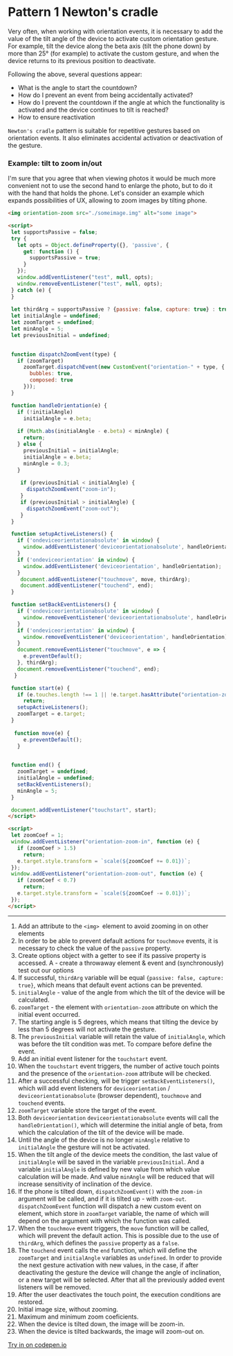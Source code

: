 # Pattern 1 Newton's cradle
Very often, when working with orientation events, it is necessary to add the value of the tilt angle
 of the device to activate custom orientation gesture. For example, tilt the device along the beta axis 
(tilt the phone down) by more than 25° (for example) to activate the custom gesture, and when the device
returns to its previous position to deactivate. 

Following the above, several questions appear:
* What is the angle to start the countdown?
* How do I prevent an event from being accidentally activated? 
* How do I prevent the countdown if the angle at which the functionality is activated and the device
 continues to tilt is reached?
* How to ensure reactivation

`Newton's cradle` pattern is suitable for repetitive gestures based on orientation events. 
It also eliminates accidental activation or deactivation of the gesture. 


### Example: tilt to zoom in/out

 I'm sure that you agree that when viewing photos it would be much more convenient not to use the second 
 hand to enlarge the photo, but to do it with the hand that holds the phone. Let's consider an example which expands 
 possibilities of UX, allowing to zoom images by tilting phone.
 ```html
<img orientation-zoom src="./someimage.img" alt="some image">                       <!--[1]-->

<script>
  let supportsPassive = false;                                                      //[2]
  try {
    let opts = Object.defineProperty({}, 'passive', {
      get: function () {                                                            //[3]
        supportsPassive = true;
      }
    });
    window.addEventListener("test", null, opts);                                    //[3a]
    window.removeEventListener("test", null, opts);
  } catch (e) {
  }
  
  let thirdArg = supportsPassive ? {passive: false, capture: true} : true;          //[4]
  let initialAngle = undefined;                                                     //[5]
  let zoomTarget = undefined;                                                       //[6]
  let minAngle = 5;                                                                 //[7]
  let previousInitial = undefined;                                                  //[8]
  

  function dispatchZoomEvent(type) {                                                //[12]
    if (zoomTarget)
      zoomTarget.dispatchEvent(new CustomEvent("orientation-" + type, {
        bubbles: true,
        composed: true
      }));
  }

  function handleOrientation(e) {                                                   
    if (!initialAngle)
      initialAngle = e.beta;                                                        //[13]
      
    if (Math.abs(initialAngle - e.beta) < minAngle) {                               //[14]
      return;
    } else {
      previousInitial = initialAngle;                                               //[15]
      initialAngle = e.beta;
      minAngle = 0.3;
    }  
      
     if (previousInitial < initialAngle) {
       dispatchZoomEvent("zoom-in");                                                //[16]
     }
     if (previousInitial > initialAngle) {
       dispatchZoomEvent("zoom-out");
     }
  }

  function setupActiveListeners() {                                                 //[9]
    if ('ondeviceorientationabsolute' in window) {
      window.addEventListener('deviceorientationabsolute', handleOrientation);      //[13]
    }
    if ('ondeviceorientation' in window) {
      window.addEventListener('deviceorientation', handleOrientation);
    }
     document.addEventListener("touchmove", move, thirdArg);                        //[17]
     document.addEventListener("touchend", end);                                    //[18]
  }

  function setBackEventListeners() {                                                //[18]
    if ('ondeviceorientationabsolute' in window) {
      window.removeEventListener('deviceorientationabsolute', handleOrientation);
    }
    if ('ondeviceorientation' in window) {
      window.removeEventListener('deviceorientation', handleOrientation);
    }
    document.removeEventListener("touchmove", e => {
      e.preventDefault();
    }, thirdArg);
    document.removeEventListener("touchend", end);
   }

  function start(e) {                                                               //[9]
    if (e.touches.length !== 1 || !e.target.hasAttribute("orientation-zoom"))       //[10]
      return;
    setupActiveListeners();                                                         //[11]
    zoomTarget = e.target;                                                          //[12]
  }
  
   function move(e) {                                                               //[17]
      e.preventDefault();
    }
  

  function end() {                                                                  //[18]
    zoomTarget = undefined;
    initialAngle = undefined;                                                       
    setBackEventListeners();                                                        
    minAngle = 5;                                                               //[19]
  }

  document.addEventListener("touchstart", start);                                   //[9]
</script>

<script>
  let zoomCoef = 1;                                                                 //[20]
  window.addEventListener("orientation-zoom-in", function (e) {
    if (zoomCoef > 1.5)                                                             //[21]
      return;
    e.target.style.transform = `scale(${zoomCoef += 0.01})`;                        //[22]
  });
  window.addEventListener("orientation-zoom-out", function (e) {
    if (zoomCoef < 0.7)                                                             //[21]
      return;
    e.target.style.transform = `scale(${zoomCoef -= 0.01})`;                        //[23]
  });
</script>
```
 ***
 1. Add an attribute to the `<img> `element to avoid zooming in on other elements
 2. In order to be able to prevent default actions for `touchmove` events, it is necessary to check the value of 
 the `passive` property.
 3. Сreate options object with a getter to see if its passive property is accessed.
  A - create a throwaway element & event and (synchronously) test out our options
 4. If successful, `thirdArg` variable will be equal `{passive: false, capture: true}`, which means that default
  event actions can be prevented.
 5. `initialAngle` -  value of the angle from which the tilt of the device will be calculated.
 6. `zoomTarget` - the element with `orientation-zoom` attribute on which the initial event occurred.
 7. The starting angle is 5 degrees, which means that tilting the device by less than 5 degrees will not activate the gesture.
 8. The `previousInitial` variable will retain the value of `initialAngle`, which was before the tilt condition was met. 
 To compare before define the event.
 9. Add an initial event listener for the `touchstart` event.
 10. When the `touchstart` event triggers, the number of active touch points and the presence of the `orientation-zoom`
  attribute will be checked.
 11. After a successful checking, will be trigger `setBackEventListeners()`, which will add event listeners 
 for `deviceorientation` / `deviceorientationabsolute`  (browser dependent), `touchmove` and `touchend` events.
 12. `zoomTarget` variable store the target of the event.
 13. Both `deviceorientation` ` deviceorientationabsolute ` events will call the `handleOrientation()`, which 
 will determine the initial angle of beta, from which the calculation of the tilt of the device will be made.
 14. Until the angle of the device is no longer `minAngle` relative to `initialAngle` the gesture will not be activated.
 15. When the tilt angle of the device meets the condition, the last value of `initialAngle` will be saved in the
  variable `previousInitial`. And a variable `initialAngle` is defined by new value from which value calculation 
  will be made. And value `minAngle` will be reduced that will increase sensitivity of inclination of the device.
 16. If the phone is tilted down, `dispatchZoomEvent()` with the `zoom-in` argument will be called, and if it 
 is tilted up - with `zoom-out`. `dispatchZoomEvent` function will dispatch a new custom event on element, which store
  in `zoomTarget` variable, the name of which will depend on the argument with which the function was called. 
 17. When the `touchmove` event triggers, the `move` function will be called, which will prevent the default action.
 This is possible due to the use of `thirdArg`, which defines the `passive`  property as a `false`.
 18. The `touchend` event calls the `end` function, which will define the `zoomTarget` and `initialAngle` variables as
  `undefined`.  In order to provide the next gesture activation with new values, in the case, if after deactivating the
  gesture the device will change the angle of inclination, or a new target will be selected. After that all the previously 
  added event listeners will be removed.
 19. After the user deactivates the touch point, the execution conditions are restored.
 20. Initial image size, without zooming.
 21. Maximum and minimum zoom coeficients.
 22. When the device is tilted down, the image will be zoom-in.
 23. When the device is tilted backwards, the image will zoom-out on.
 
 [Try in on codepen.io](https://codepen.io/Halochkin/pen/oRoGza)


 
